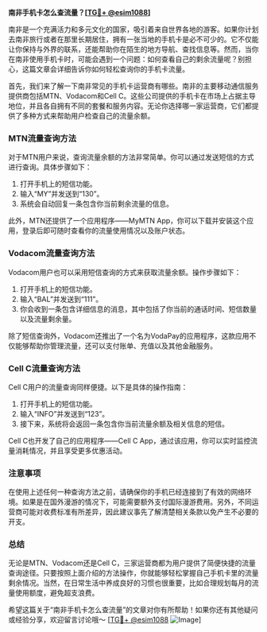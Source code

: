 **南非手机卡怎么查流量？[[TG💪+ @esim1088](https://t.me/s/esim1088)]**

南非是一个充满活力和多元文化的国家，吸引着来自世界各地的游客。如果你计划去南非旅行或者在那里长期居住，拥有一张当地的手机卡是必不可少的。它不仅能让你保持与外界的联系，还能帮助你在陌生的地方导航、查找信息等。然而，当你在南非使用手机卡时，可能会遇到一个问题：如何查看自己的剩余流量呢？别担心，这篇文章会详细告诉你如何轻松查询你的手机卡流量。

首先，我们来了解一下南非常见的手机卡运营商有哪些。南非的主要移动通信服务提供商包括MTN、Vodacom和Cell C。这些公司提供的手机卡在市场上占据主导地位，并且各自拥有不同的套餐和服务内容。无论你选择哪一家运营商，它们都提供了多种方式来帮助用户检查自己的流量余额。

### MTN流量查询方法

对于MTN用户来说，查询流量余额的方法非常简单。你可以通过发送短信的方式进行查询。具体步骤如下：

1. 打开手机上的短信功能。
2. 输入“MY”并发送到“130”。
3. 系统会自动回复一条包含你当前剩余流量的信息。

此外，MTN还提供了一个应用程序——MyMTN App，你可以下载并安装这个应用，登录后即可随时查看你的流量使用情况以及账户状态。

### Vodacom流量查询方法

Vodacom用户也可以采用短信查询的方式来获取流量余额。操作步骤如下：

1. 打开手机上的短信功能。
2. 输入“BAL”并发送到“111”。
3. 你会收到一条包含详细信息的消息，其中包括了你当前的通话时间、短信数量以及流量剩余量。

除了短信查询外，Vodacom还推出了一个名为VodaPay的应用程序，这款应用不仅能够帮助你管理流量，还可以支付账单、充值以及其他金融服务。

### Cell C流量查询方法

Cell C用户的流量查询同样便捷。以下是具体的操作指南：

1. 打开手机上的短信功能。
2. 输入“INFO”并发送到“123”。
3. 接下来，系统将会返回一条包含你当前流量余额及相关信息的短信。

Cell C也开发了自己的应用程序——Cell C App，通过该应用，你可以实时监控流量消耗情况，并且享受更多优惠活动。

### 注意事项

在使用上述任何一种查询方法之前，请确保你的手机已经连接到了有效的网络环境。如果是在国外漫游的情况下，可能需要额外支付国际漫游费用。另外，不同运营商可能对收费标准有所差异，因此建议事先了解清楚相关条款以免产生不必要的开支。

### 总结

无论是MTN、Vodacom还是Cell C，三家运营商都为用户提供了简便快捷的流量查询途径。只要按照上面介绍的方法操作，你就能够轻松掌握自己手机卡里的流量剩余情况。当然，在日常生活中养成良好的习惯也很重要，比如合理规划每月的流量使用额度，避免超支浪费。

希望这篇关于“南非手机卡怎么查流量”的文章对你有所帮助！如果你还有其他疑问或经验分享，欢迎留言讨论哦～ [[TG💪+ @esim1088](https://t.me/s/esim1088) ![Image](https://i.postimg.cc/4NQfJmqS/Snipaste-2025-05-13-00-14-12.png)]